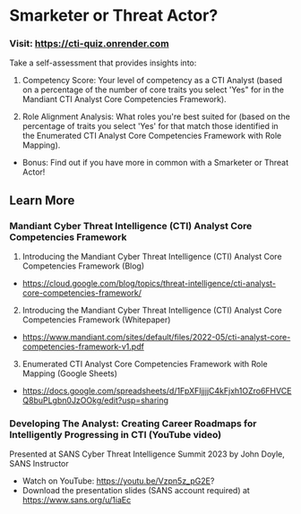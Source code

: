 # Smarketer or Threat Actor?

### Visit: https://cti-quiz.onrender.com

Take a self-assessment that provides insights into:

1. Competency Score: Your level of competency as a CTI Analyst (based on a percentage of the number of core traits you select 'Yes" for in the Mandiant CTI Analyst Core Competencies Framework).

2. Role Alignment Analysis: What roles you're best suited for (based on the percentage of traits you select 'Yes' for that match those identified in the Enumerated CTI Analyst Core Competencies Framework with Role Mapping).

+ Bonus: Find out if you have more in common with a Smarketer or Threat Actor!

## Learn More

### Mandiant Cyber Threat Intelligence (CTI) Analyst Core Competencies Framework

1. Introducing the Mandiant Cyber Threat Intelligence (CTI) Analyst Core Competencies Framework (Blog)
- https://cloud.google.com/blog/topics/threat-intelligence/cti-analyst-core-competencies-framework/

2. Introducing the Mandiant Cyber Threat Intelligence (CTI) Analyst Core Competencies Framework (Whitepaper)
- https://www.mandiant.com/sites/default/files/2022-05/cti-analyst-core-competencies-framework-v1.pdf

3. Enumerated CTI Analyst Core Competencies Framework with Role Mapping (Google Sheets)
- https://docs.google.com/spreadsheets/d/1FpXFIjjjjC4kFjxh1OZro6FHVCEQ8buPLgbn0JzOOkg/edit?usp=sharing

### Developing The Analyst: Creating Career Roadmaps for Intelligently Progressing in CTI (YouTube video)
Presented at SANS Cyber Threat Intelligence Summit 2023 by John Doyle, SANS Instructor
- Watch on YouTube: https://youtu.be/Vzpn5z_pG2E?
- Download the presentation slides (SANS account required) at https://www.sans.org/u/1iaEc
